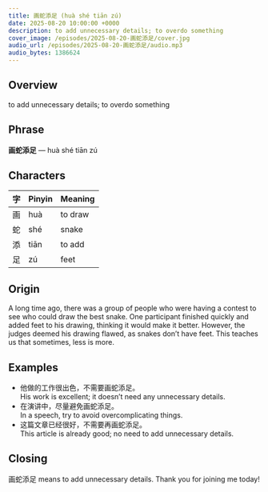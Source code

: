 ```yaml
---
title: 画蛇添足 (huà shé tiān zú)
date: 2025-08-20 10:00:00 +0000
description: to add unnecessary details; to overdo something
cover_image: /episodes/2025-08-20-画蛇添足/cover.jpg
audio_url: /episodes/2025-08-20-画蛇添足/audio.mp3
audio_bytes: 1386624
---
```



## Overview
to add unnecessary details; to overdo something

## Phrase
**画蛇添足** — huà shé tiān zú

## Characters

| 字   | Pinyin | Meaning          |
|------|--------|------------------|
| 画   | huà    | to draw          |
| 蛇   | shé    | snake            |
| 添   | tiān   | to add           |
| 足   | zú     | feet             |

## Origin
A long time ago, there was a group of people who were having a contest to see who could draw the best snake. One participant finished quickly and added feet to his drawing, thinking it would make it better. However, the judges deemed his drawing flawed, as snakes don’t have feet. This teaches us that sometimes, less is more.

## Examples
- 他做的工作很出色，不需要画蛇添足。<br>His work is excellent; it doesn’t need any unnecessary details.
- 在演讲中，尽量避免画蛇添足。<br>In a speech, try to avoid overcomplicating things.
- 这篇文章已经很好，不需要再画蛇添足。<br>This article is already good; no need to add unnecessary details.

## Closing
画蛇添足 means to add unnecessary details. Thank you for joining me today!
